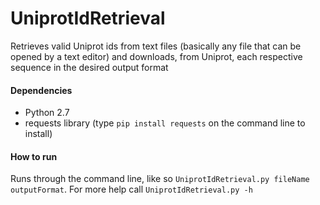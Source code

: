 # UniprotIdRetrieval
Retrieves valid Uniprot ids from text files (basically any file that can be opened by a text editor) and downloads, from Uniprot, each respective sequence in the desired output format

#### Dependencies
* Python 2.7
* requests library (type `pip install requests` on the command line to install)

#### How to run
Runs through the command line, like so `UniprotIdRetrieval.py fileName outputFormat`. For more help call `UniprotIdRetrieval.py -h`
